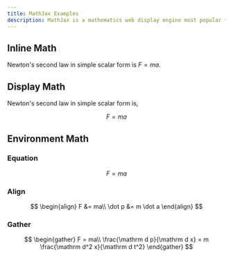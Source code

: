 ```yaml
---
title: MathJax Examples
description: MathJax is a mathematics web display engine most popular for LaTeX. Here are some typical examples of MathJax support for LaTeX syntax.
---
```


## Inline Math

Newton's second law in simple scalar form is $F=ma$.

## Display Math

Newton's second law in simple scalar form is,

$$
F = ma
$$

## Environment Math

### Equation

$$
\begin{equation}
    F = ma
\end{equation}
$$

### Align

$$
\begin{align}
    F &= ma\\
    \dot p &= m \dot a
\end{align}
$$

### Gather

$$
\begin{gather}
    F = ma\\
    \frac{\mathrm d p}{\mathrm d x} = m \frac{\mathrm d^2 x}{\mathrm d t^2}
\end{gather}
$$